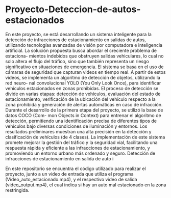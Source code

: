 # Proyecto-Deteccion-de-autos-estacionados

En este proyecto, se está desarrollando un sistema inteligente para la detección de infracciones
de estacionamiento en salidas de autos, utilizando tecnologías avanzadas de visión por computadora
e inteligencia artificial. La solución propuesta busca abordar el creciente problema de estaciona-
mientos indebidos que obstruyen salidas vehiculares, lo cual no solo altera el flujo del tráfico, sino
que también representa un riesgo significativo en situaciones de emergencia.
El sistema se basa en el uso de cámaras de seguridad que capturan videos en tiempo real. A
partir de estos videos, se implementa un algoritmo de detección de objetos, utilizando la red neuro-
nal convolucional YOLO (You Only Look Once), para identificar vehículos estacionados en zonas
prohibidas. El proceso de detección se divide en varias etapas: detección de vehículos, evaluación
del estado de estacionamiento, verificación de la ubicación del vehículo respecto a la zona prohibida
y generación de alertas automáticas en caso de infracción.
Durante el desarrollo de la primera etapa del proyecto, se utilizó la base de datos COCO (Com-
mon Objects in Context) para entrenar el algoritmo de detección, permitiendo una identificación
precisa de diferentes tipos de vehículos bajo diversas condiciones de iluminación y entornos. Los
resultados preliminares muestran una alta precisión en la detección y clasificación de vehículos (de
4 clases).
La implementación de este sistema promete mejorar la gestión del tráfico y la seguridad vial,
facilitando una respuesta rápida y eficiente a las infracciones de estacionamiento, y promoviendo
un entorno urbano más ordenado y seguro.
Detección de infracciones de estacionamiento en salida de auto i

En este repositorio se encuentra el código utilizado para realizar el proyecto, junto a un video de entrada que utiliza el programa (Video_auto_estacionado.mp4), y el respectivo video de salida (video_output.mp4), el cual indica si hay un auto mal estacionado en la zona restringida.